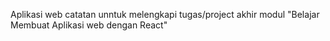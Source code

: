 Aplikasi web catatan unntuk melengkapi tugas/project akhir modul "Belajar Membuat Aplikasi web dengan React"
